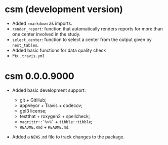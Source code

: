 # csm (development version)
* Added `rmarkdown` as imports.
* `render_report`: function that automatically renders reports for 
  more than one center involved in the study.
* `select_center`: function to select a center from the output given by
  `nest_tables`.
* Added basic functions for data quality check
* Fix `.travis.yml`

# csm 0.0.0.9000

* Added basic development support:
  - git + GitHub;
  - appVeyor + Travis + codecov;
  - gpl3 license;
  - testthat + roxygen2 + spellcheck;
  - `` magrittr::`%>%` `` + `tibble::tibble`;
  - `README.Rmd` + `README.md`.

* Added a `NEWS.md` file to track changes to the package.
